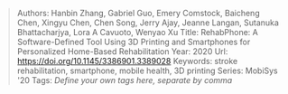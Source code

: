 > Authors: Hanbin Zhang, Gabriel Guo, Emery Comstock, Baicheng Chen, Xingyu Chen, Chen Song, Jerry Ajay, Jeanne Langan, Sutanuka Bhattacharjya, Lora A Cavuoto, Wenyao Xu
> Title: RehabPhone: A Software-Defined Tool Using 3D Printing and Smartphones for Personalized Home-Based Rehabilitation
> Year: 2020
> Url: https://doi.org/10.1145/3386901.3389028
> Keywords: stroke rehabilitation, smartphone, mobile health, 3D printing
> Series: MobiSys '20
> Tags: *Define your own tags here, separate by comma*
